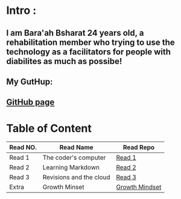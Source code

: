 
# Intro : 
## I am Bara'ah Bsharat 24 years old, a rehabilitation member who trying to use the technology as a facilitators for people with diabilites as much as possibe!
## My GutHup: 
##  [GitHub page](https://github.com/Baraahbsharat)

# Table of Content 
Read NO.     | Read Name     | Read Repo
------------ | ------------- | ------------
Read 1 |The coder's computer |[Read 1](https://github.com/Baraahbsharat/reading-notes/blob/main/Read1)
Read 2 | Learning Markdown |[Read 2](https://github.com/Baraahbsharat/reading-notes/blob/main/Read2)
Read 3 | Revisions and the cloud|[ Read 3](https://github.com/Baraahbsharat/reading-notes/blob/main/Read3)
Extra |Growth Minset |[ Growth Mindset](https://github.com/Baraahbsharat/reading-notes/blob/main/Extra) 





